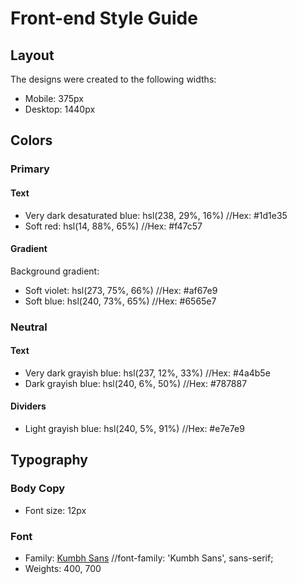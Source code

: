 # Front-end Style Guide

## Layout

The designs were created to the following widths:

- Mobile: 375px
- Desktop: 1440px

## Colors

### Primary

#### Text

- Very dark desaturated blue: hsl(238, 29%, 16%)   //Hex: 	#1d1e35
- Soft red: hsl(14, 88%, 65%)                      //Hex: #f47c57

#### Gradient

Background gradient:

- Soft violet: hsl(273, 75%, 66%)                  //Hex: #af67e9
- Soft blue: hsl(240, 73%, 65%)                    //Hex: #6565e7

### Neutral

#### Text

- Very dark grayish blue: hsl(237, 12%, 33%)       //Hex: #4a4b5e
- Dark grayish blue: hsl(240, 6%, 50%)             //Hex: #787887

#### Dividers

- Light grayish blue: hsl(240, 5%, 91%)           //Hex: 	#e7e7e9

## Typography

### Body Copy

- Font size: 12px

### Font

- Family: [Kumbh Sans](https://fonts.google.com/specimen/Kumbh+Sans)  //font-family: 'Kumbh Sans', sans-serif;
- Weights: 400, 700
